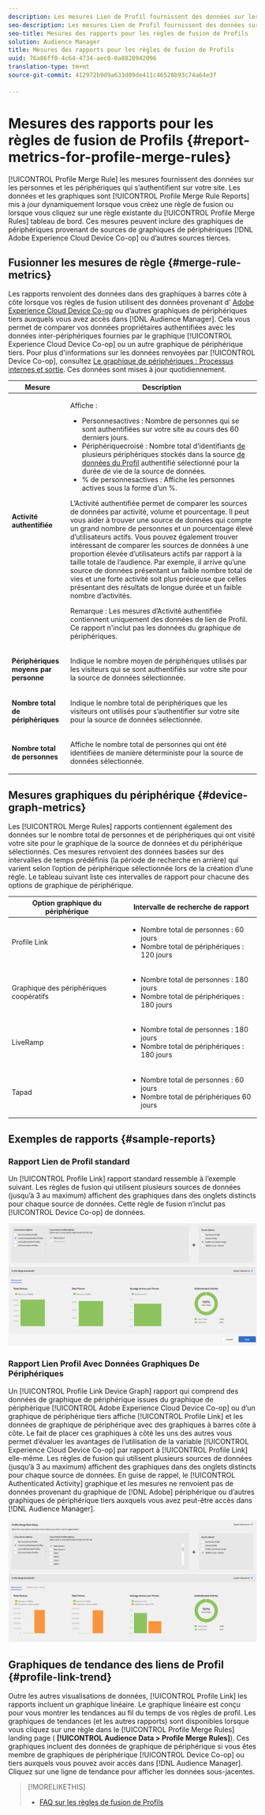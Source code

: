 ```yaml
---
description: Les mesures Lien de Profil fournissent des données sur les personnes et les périphériques qui s’authentifient sur votre site. Les données et les graphiques du lien de Profil se mettent à jour dynamiquement lorsque vous créez des règles de fusion ou lorsque vous cliquez sur une règle existante dans le tableau de bord Profil Merge Rules (Règles de fusion de ). Ces mesures peuvent inclure des graphiques de périphériques provenant de la Adobe Experience Cloud Device Co-op ou d’autres sources de graphiques de périphériques tiers.
seo-description: Les mesures Lien de Profil fournissent des données sur les personnes et les périphériques qui s’authentifient sur votre site. Les données et les graphiques du lien de Profil se mettent à jour dynamiquement lorsque vous créez des règles de fusion ou lorsque vous cliquez sur une règle existante dans le tableau de bord Profil Merge Rules (Règles de fusion de ). Ces mesures peuvent inclure des graphiques de périphériques provenant de la Adobe Experience Cloud Device Co-op ou d’autres sources de graphiques de périphériques tiers.
seo-title: Mesures des rapports pour les règles de fusion de Profils
solution: Audience Manager
title: Mesures des rapports pour les règles de fusion de Profils
uuid: 76a86ff0-4c64-4734-aec0-0a8828942096
translation-type: tm+mt
source-git-commit: 412972b9d9a633d09de411c46528b93c74a64e3f

---
```



# Mesures des rapports pour les règles de fusion de Profils {#report-metrics-for-profile-merge-rules}

[!UICONTROL Profile Merge Rule] les mesures fournissent des données sur les personnes et les périphériques qui s’authentifient sur votre site. Les données et les graphiques sont [!UICONTROL Profile Merge Rule Reports] mis à jour dynamiquement lorsque vous créez une règle de fusion ou lorsque vous cliquez sur une règle existante du [!UICONTROL Profile Merge Rules] tableau de bord. Ces mesures peuvent inclure des graphiques de périphériques provenant de sources de graphiques de périphériques [!DNL Adobe Experience Cloud Device Co-op] ou d’autres sources tierces.

## Fusionner les mesures de règle {#merge-rule-metrics}

Les rapports renvoient des données dans des graphiques à barres côte à côte lorsque vos règles de fusion utilisent des données provenant d’ [Adobe Experience Cloud Device Co-op](https://docs.adobe.com/content/help/en/device-co-op/using/about/overview.html) ou d’autres graphiques de périphériques tiers auxquels vous avez accès dans [!DNL Audience Manager]. Cela vous permet de comparer vos données propriétaires authentifiées avec les données inter-périphériques fournies par le graphique [!UICONTROL Experience Cloud Device Co-op] ou un autre graphique de périphérique tiers. Pour plus d&#39;informations sur les données renvoyées par [!UICONTROL Device Co-op], consultez [Le graphique de périphériques : Processus internes et sortie](https://docs.adobe.com/content/help/en/device-co-op/using/device-graph/device-graph-overview.html). Ces données sont mises à jour quotidiennement.

<table id="table_A7FB2F9804F84AC8A6DD05C0E6EE7555"> 
 <thead> 
  <tr> 
   <th colname="col1" class="entry"> Mesure </th> 
   <th colname="col2" class="entry"> Description </th> 
  </tr> 
 </thead>
 <tbody> 
  <tr> 
   <td colname="col1"> <p> <b><span class="wintitle"> Activité authentifiée</span></b> </p> </td> 
   <td colname="col2"> <p>Affiche : </p> 
    <ul id="ul_7F7373919A4A49028EF4BF7B28D9F8E9"> 
     <li id="li_FE2F93C496D64ED8928B3E522C9585EA"> <span class="wintitle"> Personnes</span>actives : Nombre de personnes qui se sont authentifiées sur votre site au cours des 60 derniers jours. </li> 
     <li id="li_60CFD26EE68B442683C0ED5FED1A79C8"> <span class="wintitle"> Périphérique</span>croisé : Nombre total d’identifiants <a href="merge-rules-start.md#create-data-source"> de</a> plusieurs périphériques stockés dans la source <a href="https://docs.adobe.com/content/help/en/audience-manager/user-guide/features/data-sources/manage-datasources.html"> de données du Profil</a> <a href="merge-rule-definitions.md"></a> authentifié sélectionné pour la durée de vie de la source de données. </li> 
     <li id="li_F2F07B6A326C4A18B79A0CF2C47D9677"> <span class="wintitle"> % de personnes</span>actives : Affiche les personnes <span class="wintitle"></span> actives sous la forme d’un %. </li> 
    </ul> <p> <span class="wintitle"> L’Activité</span> authentifiée permet de comparer les sources de données par activité, volume et pourcentage. Il peut vous aider à trouver une source de données qui compte un grand nombre de personnes et un pourcentage élevé d’utilisateurs actifs. Vous pouvez également trouver intéressant de comparer les sources de données à une proportion élevée d’utilisateurs actifs par rapport à la taille totale de l’audience. Par exemple, il arrive qu’une source de données présentant un faible nombre total de vies et une forte activité soit plus précieuse que celles présentant des résultats de longue durée et un faible nombre d’activités. </p> <p> <p>Remarque : Les mesures <span class="wintitle"> d’Activité</span> authentifiée contiennent uniquement des données de lien <span class="wintitle"> de</span> Profil. Ce rapport n'inclut pas les données du graphique <span class="wintitle"></span> de périphériques. </p> </p> </td> 
  </tr> 
  <tr> 
   <td colname="col1"> <p> <b><span class="wintitle"> Périphériques moyens par personne</span></b> </p> </td> 
   <td colname="col2"> <p> Indique le nombre moyen de périphériques utilisés par les visiteurs qui se sont authentifiés sur votre site pour la source de données sélectionnée. </p> </td> 
  </tr> 
  <tr> 
   <td colname="col1"> <p> <b><span class="wintitle"> Nombre total de périphériques</span></b> </p> </td> 
   <td colname="col2"> <p>Indique le nombre total de périphériques que les visiteurs ont utilisés pour s’authentifier sur votre site pour la source de données sélectionnée. </p> </td> 
  </tr> 
  <tr> 
   <td colname="col1"> <p> <b><span class="wintitle"> Nombre total de personnes</span></b> </p> </td> 
   <td colname="col2"> <p>Affiche le nombre total de personnes qui ont été identifiées de manière déterministe pour la source de données sélectionnée. </p> </td> 
  </tr> 
 </tbody> 
</table>

## Mesures graphiques du périphérique {#device-graph-metrics}

Les [!UICONTROL Merge Rules] rapports contiennent également des données sur le nombre total de personnes et de périphériques qui ont visité votre site pour le graphique de la source de données et du périphérique sélectionnés. Ces mesures renvoient des données basées sur des intervalles de temps prédéfinis (la période de recherche en arrière) qui varient selon l’option de périphérique sélectionnée lors de la création d’une règle. Le tableau suivant liste ces intervalles de rapport pour chacune des options de graphique de périphérique.

<table id="table_038983EBC71F4A55BBCA99212AC5DEE6"> 
 <thead> 
  <tr> 
   <th colname="col1" class="entry"> Option graphique du périphérique </th> 
   <th colname="col2" class="entry"> Intervalle de recherche de rapport </th> 
  </tr>
 </thead>
 <tbody> 
  <tr> 
   <td colname="col1"> <p><span class="wintitle"> Profile Link</span> </p> </td> 
   <td colname="col2"> <p> 
     <ul id="ul_B2FF2341573840549FFB96579F537082"> 
      <li id="li_B37323C2F2434F41B407500AC5C15447">Nombre total de personnes : 60 jours </li> 
      <li id="li_08D911224A60418BBB3CFB4E70CE73D4">Nombre total de périphériques : 120 jours </li> 
     </ul> </p> </td> 
  </tr> 
  <tr> 
   <td colname="col1"> <p><span class="wintitle"> Graphique des périphériques coopératifs</span> </p> </td> 
   <td colname="col2"> <p> 
     <ul id="ul_64AD1DD89DF64703B70B973A463BA020"> 
      <li id="li_D7D3A3871F434CBFA71BE8929EB41648">Nombre total de personnes : 180 jours </li> 
      <li id="li_125D387986B2463EB310203CE5857EDA">Nombre total de périphériques : 180 jours </li> 
     </ul> </p> </td> 
  </tr> 
  <tr> 
   <td colname="col1"> <p><span class="wintitle"> LiveRamp</span> </p> </td> 
   <td colname="col2"> <p> 
     <ul id="ul_2772F3AD7E1440789B635794ECDE8DFB"> 
      <li id="li_1432363829D64615B1D349A3722D6268">Nombre total de personnes : 180 jours </li> 
      <li id="li_D5C0E3CE92524B54BBD36C73A326292B">Nombre total de périphériques : 180 jours </li> 
     </ul> </p> </td> 
  </tr> 
  <tr> 
   <td colname="col1"> <p><span class="wintitle"> Tapad</span> </p> </td> 
   <td colname="col2"> <p> 
     <ul id="ul_274529DB58E6442E95C6AD89BECB1362"> 
      <li id="li_67102211A72A4E47AACFE5E369793C17">Nombre total de personnes : 60 jours </li> 
      <li id="li_3E8F3DA6A7B5487895A626674DA363A5">Nombre total de périphériques 60 jours </li> 
     </ul> </p> </td> 
  </tr> 
 </tbody> 
</table>

## Exemples de rapports {#sample-reports}

### Rapport Lien de Profil standard

Un [!UICONTROL Profile Link] rapport standard ressemble à l’exemple suivant. Les règles de fusion qui utilisent plusieurs sources de données (jusqu’à 3 au maximum) affichent des graphiques dans des onglets distincts pour chaque source de données. Cette règle de fusion n’inclut pas [!UICONTROL Device Co-op] de données.

![](assets/profile-link-metrics.png)

### Rapport Lien Profil Avec Données Graphiques De Périphériques

Un [!UICONTROL Profile Link Device Graph] rapport qui comprend des données de graphique de périphérique issues du graphique de périphérique [!UICONTROL Adobe Experience Cloud Device Co-op] ou d’un graphique de périphérique tiers affiche [!UICONTROL Profile Link] et les données de graphique de périphérique avec des graphiques à barres côte à côte. Le fait de placer ces graphiques à côté les uns des autres vous permet d’évaluer les avantages de l’utilisation de la variable [!UICONTROL Experience Cloud Device Co-op] par rapport à [!UICONTROL Profile Link] elle-même. Les règles de fusion qui utilisent plusieurs sources de données (jusqu’à 3 au maximum) affichent des graphiques dans des onglets distincts pour chaque source de données. En guise de rappel, le [!UICONTROL Authenticated Activity] graphique et les mesures ne renvoient pas de données provenant du graphique de [!DNL Adobe] périphérique ou d’autres graphiques de périphérique tiers auxquels vous avez peut-être accès dans [!DNL Audience Manager].

![](assets/profile-link-graph.png)

## Graphiques de tendance des liens de Profil {#profile-link-trend}

Outre les autres visualisations de données, [!UICONTROL Profile Link] les rapports incluent un graphique linéaire. Le graphique linéaire est conçu pour vous montrer les tendances au fil du temps de vos règles de profil. Les graphiques de tendances (et les autres rapports) sont disponibles lorsque vous cliquez sur une règle dans le [!UICONTROL Profile Merge Rules] landing page ( **[!UICONTROL Audience Data > Profile Merge Rules]**). Ces graphiques incluent des données de graphique de périphérique si vous êtes membre de graphiques de périphérique [!UICONTROL Device Co-op] ou tiers auxquels vous pouvez avoir accès dans [!DNL Audience Manager]. Cliquez sur une ligne de tendance pour afficher les données sous-jacentes.

>[!MORELIKETHIS]
>
>* [FAQ sur les règles de fusion de Profils](../../faq/faq-profile-merge.md)

